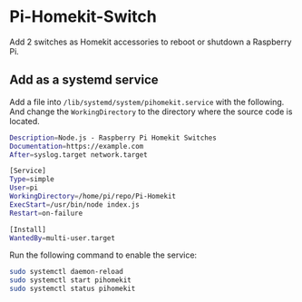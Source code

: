 # Pi-Homekit-Switch

Add 2 switches as Homekit accessories to reboot or shutdown a Raspberry Pi.

## Add as a systemd service

Add a file into `/lib/systemd/system/pihomekit.service` with the following. And change the `WorkingDirectory` to the directory where the source code is located.

```bash
Description=Node.js - Raspberry Pi Homekit Switches
Documentation=https://example.com
After=syslog.target network.target

[Service]
Type=simple
User=pi
WorkingDirectory=/home/pi/repo/Pi-Homekit
ExecStart=/usr/bin/node index.js  
Restart=on-failure

[Install]
WantedBy=multi-user.target
```

Run the following command to enable the service:

```bash
sudo systemctl daemon-reload
sudo systemctl start pihomekit
sudo systemctl status pihomekit
```